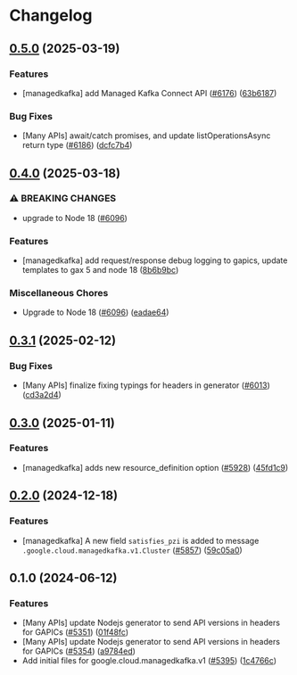 # Changelog

## [0.5.0](https://github.com/googleapis/google-cloud-node/compare/managedkafka-v0.4.0...managedkafka-v0.5.0) (2025-03-19)


### Features

* [managedkafka] add Managed Kafka Connect API ([#6176](https://github.com/googleapis/google-cloud-node/issues/6176)) ([63b6187](https://github.com/googleapis/google-cloud-node/commit/63b6187b833648213cff66adc29bebb6e3beb1e5))


### Bug Fixes

* [Many APIs] await/catch promises, and update listOperationsAsync return type ([#6186](https://github.com/googleapis/google-cloud-node/issues/6186)) ([dcfc7b4](https://github.com/googleapis/google-cloud-node/commit/dcfc7b492a2ac3fb86b93ae1375bac1c5153d049))

## [0.4.0](https://github.com/googleapis/google-cloud-node/compare/managedkafka-v0.3.1...managedkafka-v0.4.0) (2025-03-18)


### ⚠ BREAKING CHANGES

* upgrade to Node 18 ([#6096](https://github.com/googleapis/google-cloud-node/issues/6096))

### Features

* [managedkafka] add request/response debug logging to gapics, update templates to gax 5 and node 18 ([8b6b9bc](https://github.com/googleapis/google-cloud-node/commit/8b6b9bcc04dbf1b5891a55e3bda0db28f6ecde93))


### Miscellaneous Chores

* Upgrade to Node 18 ([#6096](https://github.com/googleapis/google-cloud-node/issues/6096)) ([eadae64](https://github.com/googleapis/google-cloud-node/commit/eadae64d54e07aa2c65097ea52e65008d4e87436))

## [0.3.1](https://github.com/googleapis/google-cloud-node/compare/managedkafka-v0.3.0...managedkafka-v0.3.1) (2025-02-12)


### Bug Fixes

* [Many APIs] finalize fixing typings for headers in generator ([#6013](https://github.com/googleapis/google-cloud-node/issues/6013)) ([cd3a2d4](https://github.com/googleapis/google-cloud-node/commit/cd3a2d44fc7a9b3798346162ba19df1c748fba58))

## [0.3.0](https://github.com/googleapis/google-cloud-node/compare/managedkafka-v0.2.0...managedkafka-v0.3.0) (2025-01-11)


### Features

* [managedkafka] adds new resource_definition option ([#5928](https://github.com/googleapis/google-cloud-node/issues/5928)) ([45fd1c9](https://github.com/googleapis/google-cloud-node/commit/45fd1c9c4f638aed431d7da19e9ebc8d91528333))

## [0.2.0](https://github.com/googleapis/google-cloud-node/compare/managedkafka-v0.1.0...managedkafka-v0.2.0) (2024-12-18)


### Features

* [managedkafka] A new field `satisfies_pzi` is added to message `.google.cloud.managedkafka.v1.Cluster` ([#5857](https://github.com/googleapis/google-cloud-node/issues/5857)) ([59c05a0](https://github.com/googleapis/google-cloud-node/commit/59c05a038b42b0b01ec15131c3f5dee585757b83))

## 0.1.0 (2024-06-12)


### Features

* [Many APIs] update Nodejs generator to send API versions in headers for GAPICs ([#5351](https://github.com/googleapis/google-cloud-node/issues/5351)) ([01f48fc](https://github.com/googleapis/google-cloud-node/commit/01f48fce63ec4ddf801d59ee2b8c0db9f6fb8372))
* [Many APIs] update Nodejs generator to send API versions in headers for GAPICs ([#5354](https://github.com/googleapis/google-cloud-node/issues/5354)) ([a9784ed](https://github.com/googleapis/google-cloud-node/commit/a9784ed3db6ee96d171762308bbbcd57390b6866))
* Add initial files for google.cloud.managedkafka.v1 ([#5395](https://github.com/googleapis/google-cloud-node/issues/5395)) ([1c4766c](https://github.com/googleapis/google-cloud-node/commit/1c4766cff1e12857cca5632541ee18d854cd9f9a))

